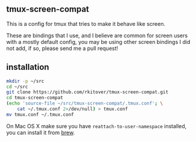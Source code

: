 ## tmux-screen-compat

This is a config for tmux that tries to make it behave like screen.

These are bindings that I use, and I believe are common for screen users with a
mostly default config, you may be using other screen bindings I did not add, if
so, please send me a pull request!

## installation

```bash
mkdir -p ~/src
cd ~/src
git clone https://github.com/rkitover/tmux-screen-compat.git
cd tmux-screen-compat
(echo 'source-file ~/src/tmux-screen-compat/.tmux.conf'; \
	cat ~/.tmux.conf 2>/dev/null) > tmux.conf
mv tmux.conf ~/.tmux.conf
```

On Mac OS X make sure you have `reattach-to-user-namespace` installed, you can
install it from [brew](http://brew.sh).
